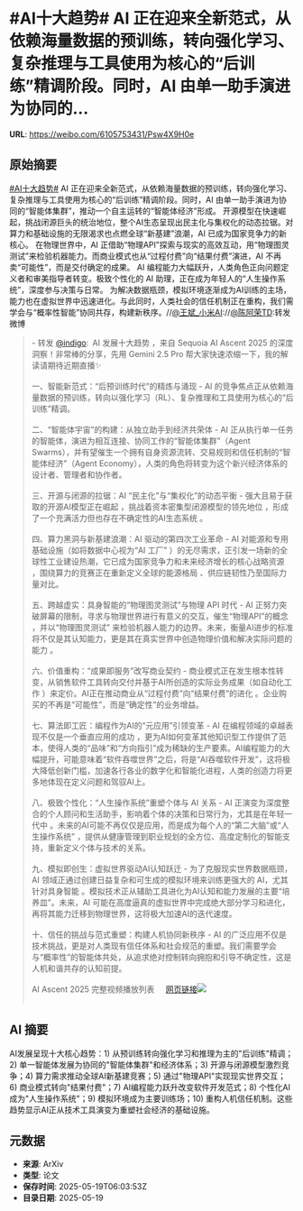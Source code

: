 # #AI十大趋势# AI 正在迎来全新范式，从依赖海量数据的预训练，转向强化学习、复杂推理与工具使用为核心的“后训练”精调阶段。同时，AI 由单一助手演进为协同的...

**URL**: https://weibo.com/6105753431/Psw4X9H0e

## 原始摘要

<a href="https://m.weibo.cn/search?containerid=231522type%3D1%26t%3D10%26q%3D%23AI%E5%8D%81%E5%A4%A7%E8%B6%8B%E5%8A%BF%23&amp;extparam=%23AI%E5%8D%81%E5%A4%A7%E8%B6%8B%E5%8A%BF%23" data-hide=""><span class="surl-text">#AI十大趋势#</span></a> AI 正在迎来全新范式，从依赖海量数据的预训练，转向强化学习、复杂推理与工具使用为核心的“后训练”精调阶段。同时，AI 由单一助手演进为协同的“智能体集群”，推动一个自主运转的“智能体经济”形成。  开源模型在快速崛起，挑战闭源巨头的统治地位，整个AI生态呈现出民主化与集权化的动态拉锯。对算力和基础设施的无限渴求也点燃全球“新基建”浪潮，AI 已成为国家竞争力的新核心。  在物理世界中，AI 正借助“物理API”探索与现实的高效互动，用“物理图灵测试”来检验机器能力。而商业模式也从“过程付费”向“结果付费”演进，AI 不再卖“可能性”，而是交付确定的成果。  AI 编程能力大幅跃升，人类角色正向问题定义者和审美指导者转变。极致个性化的 AI 助理，正在成为年轻人的“人生操作系统”，深度参与决策与日常。  为解决数据瓶颈，模拟环境逐渐成为AI训练的主场，能力也在虚拟世界中迅速进化。与此同时，人类社会的信任机制正在重构，我们需学会与“概率性智能”协同共存，构建新秩序。//<a href="https://weibo.com/n/%E7%8E%8B%E6%96%8C_%E5%B0%8F%E7%B1%B3AI">@王斌_小米AI</a>://<a href="https://weibo.com/n/%E9%99%88%E9%98%BF%E8%8D%A3TD">@陈阿荣TD</a>:转发微博<br><blockquote> - 转发 <a href="https://weibo.com/1639597372" target="_blank">@indigo</a>: AI 发展十大趋势 ，来自 Sequoia AI Ascent 2025 的深度洞察！非常棒的分享，先用 Gemini 2.5 Pro 帮大家快速浓缩一下，我的解读请期待近期直播✨<br><br>一、智能新范式：“后预训练时代”的精炼与涌现 - AI 的竞争焦点正从依赖海量数据的预训练，转向以强化学习（RL）、复杂推理和工具使用为核心的“后训练”精调。<br><br>二、“智能体宇宙”的构建：从独立助手到经济共荣体 - AI 正从执行单一任务的智能体，演进为相互连接、协同工作的“智能体集群”（Agent Swarms），并有望催生一个拥有自身资源流转、交易规则和信任机制的“智能体经济”（Agent Economy），人类的角色将转变为这个新兴经济体系的设计者、管理者和协作者。<br><br>三、开源与闭源的拉锯：AI “民主化”与“集权化”的动态平衡 - 强大且易于获取的开源AI模型正在崛起 ，挑战着资本密集型闭源模型的领先地位 ，形成了一个充满活力但也存在不确定性的AI生态系统 。<br><br>四、算力黑洞与新基建浪潮：AI 驱动的第四次工业革命 - AI 对能源和专用基础设施（如将数据中心视为“AI 工厂” ）的无尽需求，正引发一场新的全球性工业建设热潮，它已成为国家竞争力和未来经济增长的核心战略资源 ，围绕算力的竞赛正在重新定义全球的能源格局 、供应链韧性乃至国际力量对比。<br><br>五、跨越虚实：具身智能的“物理图灵测试”与物理 API 时代 - AI 正努力突破屏幕的限制，寻求与物理世界进行有意义的交互，催生“物理API”的概念 ，并以“物理图灵测试” 来检验机器人能力的边界。未来，衡量AI进步的标准将不仅是其认知能力，更是其在真实世界中创造物理价值和解决实际问题的能力 。<br><br>六、价值重构：“成果即服务”改写商业契约 - 商业模式正在发生根本性转变，从销售软件工具转向交付并基于AI所创造的实际业务成果（如自动化工作 ）来定价。AI正在推动商业从“过程付费”向“结果付费”的进化 。企业购买的不再是“可能性”，而是“确定性”的业务增益。<br><br>七、算法即工匠：编程作为AI的“元应用”引领变革 - AI 在编程领域的卓越表现不仅是一个垂直应用的成功 ，更为AI如何变革其他知识型工作提供了范本，使得人类的“品味”和“方向指引”成为稀缺的生产要素。AI编程能力的大幅提升，可能意味着“软件吞噬世界”之后，将是“AI吞噬软件开发”，这将极大降低创新门槛，加速各行各业的数字化和智能化进程，人类的创造力将更多地体现在定义问题和驾驭AI上。<br><br>八、极致个性化：“人生操作系统”重塑个体与 AI 关系 - AI 正演变为深度整合的个人顾问和生活助手，影响着个体的决策和日常行为，尤其是在年轻一代中 。未来的AI可能不再仅仅是应用，而是成为每个人的“第二大脑”或“人生操作系统” ，提供从健康管理到职业规划的全方位、高度定制化的智能支持，重新定义个体与技术的关系。<br><br>九、模拟即创生：虚拟世界驱动AI认知跃迁 - 为了克服现实世界数据瓶颈，AI 领域正通过创建日益复杂和可生成的模拟环境来训练更强大的 AI，尤其针对具身智能 。模拟技术正从辅助工具进化为AI认知和能力发展的主要“培养皿”。未来，AI 可能在高度逼真的虚拟世界中完成绝大部分学习和进化，再将其能力迁移到物理世界，这将极大加速AI的迭代速度。<br><br>十、信任的挑战与范式重塑：构建人机协同新秩序 - AI 的广泛应用不仅是技术挑战，更是对人类现有信任体系和社会规范的重塑。我们需要学会与“概率性”的智能体共处，从追求绝对控制转向拥抱和引导不确定性，这是人机和谐共存的认知前提。<br><br>AI Ascent 2025 完整视频播放列表 <a href="https://weibo.cn/sinaurl?u=https%3A%2F%2Fwww.youtube.com%2Fplaylist%3Flist%3DPLOhHNjZItNnMEqGLRWkKjaMcdSJptkR08" data-hide=""><span class="url-icon"><img style="width: 1rem;height: 1rem" src="https://h5.sinaimg.cn/upload/2015/09/25/3/timeline_card_small_web_default.png" referrerpolicy="no-referrer"></span><span class="surl-text">网页链接</span></a><img style="" src="https://tvax4.sinaimg.cn/large/61ba453cgy1i1fw7ouiyhj21wg1f01el.jpg" referrerpolicy="no-referrer"><br><br></blockquote>

## AI 摘要

AI发展呈现十大核心趋势：1) 从预训练转向强化学习和推理为主的"后训练"精调；2) 单一智能体发展为协同的"智能体集群"和经济体系；3) 开源与闭源模型激烈竞争；4) 算力需求推动全球AI新基建竞赛；5) 通过"物理API"实现现实世界交互；6) 商业模式转向"结果付费"；7) AI编程能力跃升改变软件开发范式；8) 个性化AI成为"人生操作系统"；9) 模拟环境成为主要训练场；10) 重构人机信任机制。这些趋势显示AI正从技术工具演变为重塑社会经济的基础设施。

## 元数据

- **来源**: ArXiv
- **类型**: 论文
- **保存时间**: 2025-05-19T06:03:53Z
- **目录日期**: 2025-05-19
